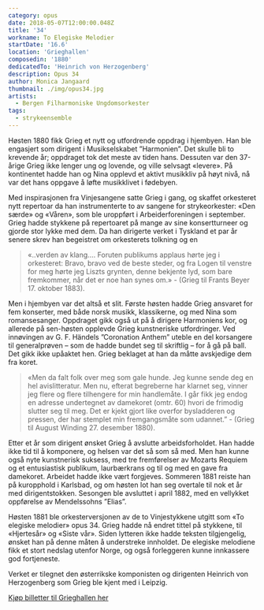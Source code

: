 ```yaml
---
category: opus
date: 2018-05-07T12:00:00.048Z
title: '34'
workname: To Elegiske Melodier
startDate: '16.6'
location: 'Grieghallen'
composedin: '1880'
dedicatedTo: 'Heinrich von Herzogenberg'
description: Opus 34
author: Monica Jangaard
thumbnail: ./img/opus34.jpg
artists:
  - Bergen Filharmoniske Ungdomsorkester
tags:
  - strykeensemble
---
```

Høsten 1880 fikk Grieg et nytt og utfordrende oppdrag i hjembyen. Han ble engasjert som dirigent i Musikselskabet ”Harmonien”. Det skulle bli to krevende år; oppdraget tok det meste av tiden hans. Dessuten var den 37-årige Grieg ikke lenger ung og lovende, og ville selvsagt «levere». På kontinentet hadde han og Nina opplevd et aktivt musikkliv på høyt nivå, nå var det hans oppgave å løfte musikklivet i fødebyen.

Med inspirasjonen fra Vinjesangene satte Grieg i gang, og skaffet orkesteret nytt repertoar da han instrumenterte to av sangene for strykeorkester: «Den særde» og «Våren», som ble uroppført i Arbeiderforeningen i september. Grieg hadde stykkene på repertoaret på mange av sine konsertturneer og gjorde stor lykke med dem. Da han dirigerte verket i Tyskland et par år senere skrev han begeistret om orkesterets tolkning og en

> «..verden av klang…. Foruten publikums applaus hørte jeg i orkesteret: Bravo, bravo ved de beste steder, og fra Logen til venstre for meg hørte jeg Liszts grynten, denne bekjente lyd, som bare fremkommer, når det er noe han synes om.» - (Grieg til Frants Beyer 17. oktober 1883).

Men i hjembyen var det altså et slit. Første høsten hadde Grieg ansvaret for fem konserter, med både norsk musikk, klassikerne, og med Nina som romansesanger. Oppdraget gikk også ut på å dirigere Harmoniens kor, og allerede på sen-høsten opplevde Grieg kunstneriske utfordringer. Ved innøvingen av G. F. Händels ”Coronation Anthem” uteble en del korsangere til generalprøven – som de hadde bundet seg til skriftlig – for å gå på ball. Det gikk ikke upåaktet hen. Grieg beklaget at han da måtte avskjedige dem fra koret.

> «Men da falt folk over meg som gale hunde. Jeg kunne sende deg en hel avislitteratur. Men nu, efterat begreberne har klarnet seg, vinner jeg flere og flere tilhengere for min handlemåte. I går fikk jeg endog en adresse undertegnet av damekoret (omtr. 60) hvori de frimodig slutter seg til meg. Det er kjekt gjort like overfor bysladderen og pressen, der har stemplet min fremgangsmåte som udannet.” - (Grieg til August Winding 27. desember 1880).

Etter et år som dirigent ønsket Grieg å avslutte arbeidsforholdet. Han hadde ikke tid til å komponere, og helsen var det så som så med. Men han kunne også nyte kunstnerisk suksess, med tre fremførelser av Mozarts Requiem og et entusiastisk publikum, laurbærkrans og til og med en gave fra damekoret. Arbeidet hadde ikke vært forgjeves. Sommeren 1881 reiste han på kuropphold i Karlsbad, og om høsten lot han seg overtale til nok et år med dirigentstokken. Sesongen ble avsluttet i april 1882, med en vellykket oppførelse av Mendelssohns ”Elias”.

Høsten 1881 ble orkesterversjonen av de to Vinjestykkene utgitt som «To elegiske melodier» opus 34. Grieg hadde nå endret tittel på stykkene, til «Hjertesår» og «Siste vår». Siden lytteren ikke hadde teksten tilgjengelig, ønsket han på denne måten å understreke innholdet. De elegiske melodiene fikk et stort nedslag utenfor Norge, og også forleggeren kunne innkassere god fortjeneste.

Verket er tilegnet den østerrikske komponisten og dirigenten Heinrich von Herzogenberg som Grieg ble kjent med i Leipzig.

<div class="button postButton"><a href="http://harmonien.no/konserter-og-billetter/2018/06/grieg-minutt-for-minutt/" target="_blank">Kjøp billetter til Grieghallen her</a></div>
